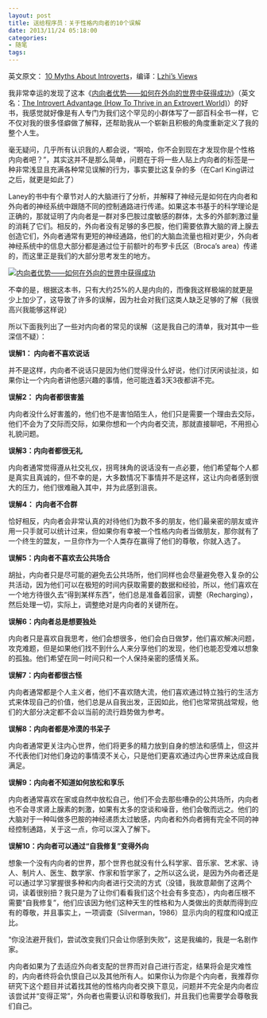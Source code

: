 ```yaml
---
layout: post
title: 送给程序员：关于性格内向者的10个误解
date: 2013/11/24 05:18:00
categories: 
- 随笔
tags: 
---
```


英文原文： [10 Myths About Introverts](http://www.carlkingcreative.com/10-myths-about-introverts)，编译：[Lzhi’s Views](http://www.lzhi.org/views/480026)

我非常幸运的发现了这本《[内向者优势——如何在外向的世界中获得成功](http://www.amazon.cn/gp/product/B0012X62OW/ref=as_li_qf_sp_asin_il_tl?ie=UTF8&tag=vastwork-23&linkCode=as2&camp=536&creative=3200&creativeASIN=B0012X62OW)》（英文名：[The Introvert Advantage (How To Thrive in an Extrovert World)](http://hiddengiftsoftheintrovertedchild.com/)）的好书，我感觉就好像是有人专门为我们这个罕见的小群体写了一部百科全书一样，它不仅对我的很多怪癖做了解释，还帮助我从一个崭新且积极的角度重新定义了我的整个人生。

毫无疑问，几乎所有认识我的人都会说，“啊哈，你不会到现在才发现你是个性格内向者吧？”，其实这并不是那么简单，问题在于将一些人贴上内向者的标签是一种非常浅显且充满各种常见误解的行为，事实要比这复杂的多（在Carl King讲过之后，就更是如此了）

Laney的书中有个章节对人的大脑进行了分析，并解释了神经元是如何在内向者和外向者的神经系统中跟随不同的控制通路进行传递。如果这本书基于的科学理论是正确的，那就证明了内向者是一群对多巴胺过度敏感的群体，太多的外部刺激过量的消耗了它们。相反的，外向者没有足够的多巴胺，他们需要依靠大脑的肾上腺去创造它们，外向者通常有更短的神经通路，他们的大脑血流量也相对更少，外向者神经系统中的信息大部分都是通过位于前额叶的布罗卡氏区（Broca’s area）传递的，而这里正是我们的大部分思考发生的地方。

[![内向者优势——如何在外向的世界中获得成功](http://jbcdn2.b0.upaiyun.com/2012/01/The-Introvert-Advantage.jpg "内向者优势——如何在外向的世界中获得成功")](http://jbcdn2.b0.upaiyun.com/2012/01/The-Introvert-Advantage.jpg "内向者优势——如何在外向的世界中获得成功")

不幸的是，根据这本书，只有大约25%的人是内向的，而像我这样极端的就更是少上加少了，这导致了许多的误解，因为社会对我们这类人缺乏足够的了解（我很高兴我能够这样说）

所以下面我列出了一些对内向者的常见的误解（这是我自己的清单，我对其中一些深信不疑）：

**误解1： 内向者不喜欢说话**

并不是这样，内向者不说话只是因为他们觉得没什么好说，他们讨厌闲谈扯淡，如果你让一个内向者讲他感兴趣的事情，他可能连着3天3夜都讲不完。

**误解2： 内向者都很害羞**

内向者没什么好害羞的，他们也不是害怕陌生人，他们只是需要一个理由去交际，他们不会为了交际而交际，如果你想和一个内向者交流，那就直接聊吧，不用担心礼貌问题。

**误解3：内向者都很无礼**

内向者通常觉得遵从社交礼仪，拐弯抹角的说话没有一点必要，他们希望每个人都是真实且真诚的，但不幸的是，大多数情况下事情并不是这样，这让内向者感到很大的压力，他们很难融入其中，并为此感到沮丧。

**误解4： 内向者不合群**

恰好相反，内向者会非常认真的对待他们为数不多的朋友，他们最亲密的朋友或许用一只手就可以统计过来，但如果你有幸被一个性格内向者当做朋友，那你就有了一个终生的盟友，一旦你作为一个人类存在赢得了他们的尊敬，你就入选了。

**误解5：内向者不喜欢去公共场合**

胡扯，内向者只是尽可能的避免去公共场所，他们同样也会尽量避免卷入复杂的公共活动，因为他们可以在极短的时间内获取需要的数据和经验，所以，他们喜欢在一个地方待很久去“得到某样东西”，他们总是准备着回家，调整（Recharging），然后处理一切，实际上，调整绝对是内向者的关键所在。

**误解6：内向者总是想要独处**

内向者只是喜欢自我思考，他们会想很多，他们会白日做梦，他们喜欢解决问题，攻克难题，但是如果他们找不到什么人来分享他们的发现，他们也能忍受难以想象的孤独。他们希望在同一时间只和一个人保持亲密的感情关系。

**误解7：内向者都很古怪**

内向者通常都是个人主义者，他们不喜欢随大流，他们喜欢通过特立独行的生活方式来体现自己的价值，他们总是从自我出发，正因如此，他们也常常挑战常规，他们的大部分决定都不会以当前的流行趋势做为参考。

**误解8：内向者都是冷漠的书呆子**

内向者通常更关注内心世界，他们将更多的精力放到自身的想法和感情上，但这并不代表他们对他们身边的事情漠不关心，只是他们更喜欢通过内心世界来达成自我满足。

**误解9：内向者不知道如何放松和享乐**

内向者通常喜欢在家或自然中放松自己，他们不会去那些嘈杂的公共场所，内向者也不会寻求肾上腺素的刺激，如果有太多的空谈和噪音，他们会敬而远之。他们的大脑对于一种叫做多巴胺的神经递质太过敏感，内向者和外向者拥有完全不同的神经控制通路，关于这一点，你可以深入了解下。

**误解10：内向者可以通过“自我修复”变得外向**

想象一个没有内向者的世界，那个世界也就没有什么科学家、音乐家、艺术家、诗人、制片人、医生、数学家、作家和哲学家了，之所以这么说，是因为外向者还是可以通过学习掌握很多种和内向者进行交流的方式（没错，我故意颠倒了这两个词，读着很别扭？我只是为了让你们看看我们这个社会有多变态），内向者压根不需要“自我修复”，他们应该因为他们这种天生的性格和为人类做出的贡献而得到应有的尊敬，并且事实上，一项调查（Silverman，1986）显示内向的程度和IQ成正比。

“你没法避开我们，尝试改变我们只会让你感到失败”，这是我编的，我是一名剧作家。

内向者如果为了去适应外向者支配的世界而对自己进行否定，结果将会是灾难性的，内向者终将会仇恨自己以及其他所有人。如果你认为你是个内向者，我推荐你研究下这个题目并试着找其他的性格内向者交换下意见，问题并不完全是内向者应该尝试并“变得正常”，外向者也需要认识和尊敬我们，并且我们也需要学会尊敬我们自己。

